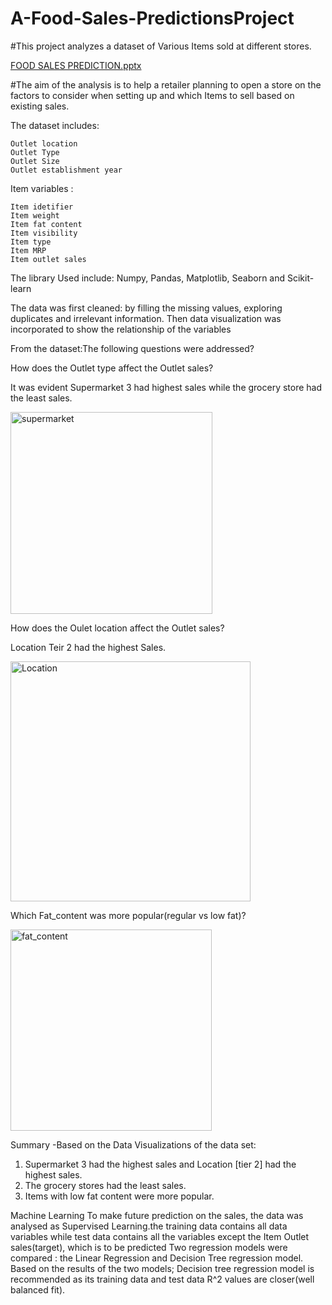 # A-Food-Sales-PredictionsProject

#This project analyzes a dataset of Various Items sold at different stores.



[FOOD SALES PREDICTION.pptx](https://github.com/maryawamaitha/A-Food-Sales-PredictionsProject/files/8211221/FOOD.SALES.PREDICTION.pptx)


#The aim of the analysis is to help a retailer planning to open a store on the factors to consider when setting up and which Items to sell based on existing sales.

The dataset includes: 

    Outlet location
    Outlet Type
    Outlet Size
    Outlet establishment year

Item variables :

    Item idetifier
    Item weight
    Item fat content
    Item visibility
    Item type
    Item MRP
    Item outlet sales


The library Used include: Numpy, Pandas, Matplotlib, Seaborn and Scikit-learn

The data was first cleaned: by filling the missing values, exploring duplicates and irrelevant information.
Then data visualization was incorporated to show the relationship of the variables

From the dataset:The following questions were addressed?

How does the Outlet type affect the Outlet sales?

It was evident Supermarket 3 had highest sales while the grocery store had the least sales.

<img width="323" alt="supermarket" src="https://user-images.githubusercontent.com/97409151/156907378-d5a6f702-3871-44db-a345-2f836dfc0921.PNG">

How does the Oulet location affect the Outlet sales?

Location Teir 2 had the highest Sales.

<img width="384" alt="Location" src="https://user-images.githubusercontent.com/97409151/156907407-e6164bac-832b-405e-ad94-9cd4bd3d4126.PNG">

Which Fat_content was more popular(regular vs low fat)?

<img width="322" alt="fat_content" src="https://user-images.githubusercontent.com/97409151/156907446-36b846b7-4ca4-4d4b-997d-5ac955eaa2b5.PNG">



Summary
-Based on the Data Visualizations of the data set: 
1. Supermarket 3 had the highest sales and Location [tier 2] had the highest sales.
2. The grocery stores had the least sales.
3. Items with low fat content were more popular.


Machine Learning 
To make future prediction on the sales, the data was analysed as Supervised Learning.the training data contains all data variables while test data contains all the variables except the Item Outlet sales(target), which is to be predicted
Two regression models were compared : the Linear Regression and Decision Tree regression model. Based on the results of the two models; Decision tree regression model is recommended as its training data and test data R^2 values are closer(well balanced fit).
